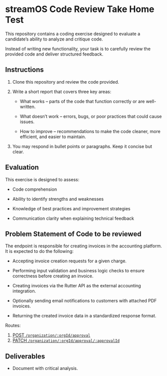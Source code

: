 # streamOS Code Review Take Home Test
This repository contains a coding exercise designed to evaluate a candidate’s ability to analyze and critique code.

Instead of writing new functionality, your task is to carefully review the provided code and deliver structured feedback.

## Instructions

1. Clone this repository and review the code provided.

2. Write a short report that covers three key areas:

   - What works – parts of the code that function correctly or are well-written.

   - What doesn’t work – errors, bugs, or poor practices that could cause issues.

   - How to improve – recommendations to make the code cleaner, more efficient, and easier to maintain.

3. You may respond in bullet points or paragraphs. Keep it concise but clear.

## Evaluation

This exercise is designed to assess:

- Code comprehension

- Ability to identify strengths and weaknesses

- Knowledge of best practices and improvement strategies

- Communication clarity when explaining technical feedback


## Problem Statement of Code to be reviewed

The endpoint is responsible for creating invoices in the accounting platform. It is expected to do the following:

- Accepting invoice creation requests for a given charge.

- Performing input validation and business logic checks to ensure correctness before creating an invoice.

- Creating invoices via the Rutter API as the external accounting integration.

- Optionally sending email notifications to customers with attached PDF invoices.

- Returning the created invoice data in a standardized response format.

Routes:

1. [POST `/organization/:orgId/approval`](https://github.com/Stream-FT/streamOS-Code-Review-Test/blob/5da47a45fac7d1587f6c5e3b65f4ea45e957e358/onboarding/src/core/approval/approval.router.ts#L13)
2. [PATCH `/organization/:orgId/approval/:approvalId`](https://github.com/Stream-FT/streamOS-Code-Review-Test/blob/5da47a45fac7d1587f6c5e3b65f4ea45e957e358/onboarding/src/core/approval/approval.router.ts#L19)

## Deliverables
- Document with critical analysis.
  

